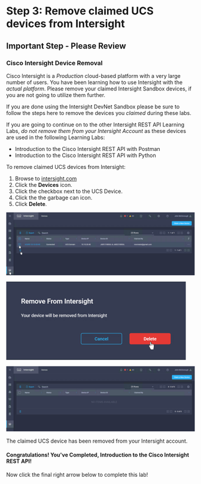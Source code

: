 # Step 3: Remove claimed UCS devices from Intersight

## **Important Step - Please Review**
### Cisco Intersight Device Removal

Cisco Intersight is a *Production* cloud-based platform with a very large number of users. You have been learning how to use Intersight with the *actual platform*. Please remove your claimed Intersight Sandbox devices, if you are not going to utilize them further.

If you are done using the Intersight DevNet Sandbox please be sure to follow the steps here to remove the devices you *claimed* during these labs.

If you are going to continue on to the other Intersight REST API Learning Labs, *do not remove them from your Intersight Account* as these devices are used in the following Learning Labs:

- Introduction to the Cisco Intersight REST API with Postman
- Introduction to the Cisco Intersight REST API with Python

To remove claimed UCS devices from Intersight:

1. Browse to [intersight.com]()
1. Click the **Devices** icon.
1. Click the checkbox next to the UCS Device.
1. Click the the garbage can icon.
1. Click **Delete**.

  ![](assets/images/del-device-01.jpg)

  ![](assets/images/del-device-02.jpg)

  ![](assets/images/del-device-03.jpg)

  The claimed UCS device has been removed from your Intersight account.

#### Congratulations! You've Completed, Introduction to the Cisco Intersight REST API!

Now click the final right arrow below to complete this lab!
